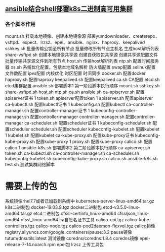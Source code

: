 ## [ansible结合shell部署k8s二进制高可用集群](https://linuxwt.com/ansiblejie-he-shelljiao-ben-wan-zheng-bu-shu/)
### 各个脚本作用
mount.sh 挂载本地镜像、创建本地镜像源 部署yumdownloader、createrepo、vsftpd、expect、lrzsz、epel、ansible、nginx、haproxy、keepalived
sshkey.sh 批量传输公钥至所有节点 批量修改所有节点主机名 生成host解析列表
share-vsftpd.sh 创建本地镜像共享源 创建自获取包共享源 创建共享源配置文件 批量传输共享源文件到所有节点
host.sh 传输host解析列表
ntp.sh 配置时间服务器
os.sh 系统优化配置，包括本地域名解析 防火墙配置 swap配置 selinux配置 文件数配置 ipvs配置 内核优化 时区配置 时间同步
docker.sh 配置docker
haproxy.sh 配置haproxy
keepalived.sh 配置keepalived
ca.sh CA配置
etcd.sh etcd集群配置
ansible.sh 部署脚本1 
第一阶段脚本执行顺序   mount.sh sshkey.sh share-vsftpd.sh host.sh ntp.sh ca.sh ansible.sh
ca-apiserver.sh 配置apiserver证书 1
token.sh apiserver配置token 1
apiserver.sh 配置apiserver
ca-kubectl.sh 配置kubectl证书 1
kubeconfig.sh 配置kubectl
ca-controller-manager.sh 配置controller-manager证书 1
kubeconfig-controller-manager.sh 配置controller-manager
controller-manager.sh 配置controller-manager
ca-scheduler.sh 配置scheduler证书 1
kubeconfig-scheduler.sh 配置scheduler
scheduler.sh 配置scheduler
kubeconfig-kubelet.sh 配置kubelet 1
kubelet.sh 配置kubelet
ca-kube-proxy.sh 配置kube-proxy证书
kubeconfig-kube-proxy.sh 配置kube-proxy 1
proxy.sh 配置kube-proxy
calico.sh 配置calico 1
ansible-k8s.sh 部署脚本2
第二阶段脚本执行顺序  ca-apiserver.sh token.sh ca-kubectl.sh ca-controller-manager.sh ca-scheduler.sh  kubeconfig-kubelet.sh kubeconfig-kube-proxy.sh calico.sh ansible-k8s.sh
test.sh 测试集群网络脚本

# 需要上传的包
系统镜像rhel7.7或者已加载到系统中
kubernetes-server-linux-amd64.tar.gz k8s二进制包
docker-19.03.9.tgz docker二进制包
etcd-v3.5.0-linux-amd64.tar.gz etcd二进制包
cfssl-certinfo_linux-amd64 cfssljson_linux-amd64 cfssl_linux-amd64 ca自签名证书工具
calico-cni.tgz calico-kube-controllers.tgz calico-node.tgz calico-pod2daemon-flexvol.tgz calico镜像
registry.aliyuncs.com/google_containers/pause:3.2 pause镜像
tutum/dnsutils:latest 测试镜像
coredns/coredns:1.8.4 coredns镜像
epel-release-7-14.noarch.rpm epel包
lrzsz 上传工具包


